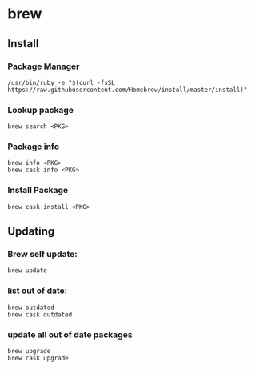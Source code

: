 # brew

## Install

### Package Manager
`/usr/bin/ruby -e "$(curl -fsSL https://raw.githubusercontent.com/Homebrew/install/master/install)"`

### Lookup package
`brew search <PKG>`

### Package info
`brew info <PKG>`  
`brew cask info <PKG>`

### Install Package
`brew cask install <PKG>`

## Updating

### Brew self update:
`brew update`

### list out of date:
`brew outdated`  
`brew cask outdated`

### update all out of date packages
`brew upgrade`  
`brew cask upgrade`
